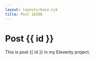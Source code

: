 ```yaml
---
layout: layouts/base.njk
title: Post 10208
---
```


# Post {{ id }}

This is post {{ id }} in my Eleventy project.
